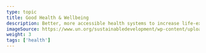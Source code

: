 ```yaml
---
type: topic
title: Good Health & Wellbeing
description: Better, more accessible health systems to increase life-expectancy
imageSource: https://www.un.org/sustainabledevelopment/wp-content/uploads/2018/05/E_SDG-goals_icons-individual-rgb-03.png
weight: 3
tags: ['health']
---
```


